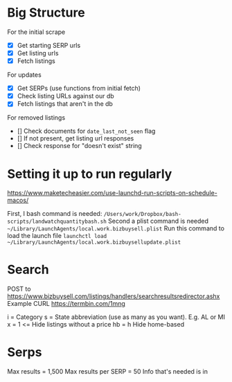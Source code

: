 # Big Structure

For the initial scrape
- [x] Get starting SERP urls
- [x] Get listing urls
- [x] Fetch listings

For updates
- [x] Get SERPs (use functions from initial fetch)
- [x] Check listing URLs against our db
- [x] Fetch listings that aren't in the db

For removed listings
- [] Check documents for ```date_last_not_seen``` flag
- [] If not present, get listing url responses
- [] Check response for "doesn't exist" string 

# Setting it up to run regularly
https://www.maketecheasier.com/use-launchd-run-scripts-on-schedule-macos/

First, I bash command is needed:
```/Users/work/Dropbox/bash-scripts/landwatchquantitybash.sh```
Second a plist command is needed
```~/Library/LaunchAgents/local.work.bizbuysell.plist```
Run this command to load the launch file
```launchctl load ~/Library/LaunchAgents/local.work.bizbuysellupdate.plist```


# Search
POST to https://www.bizbuysell.com/listings/handlers/searchresultsredirector.ashx
Example CURL https://termbin.com/1mng

i = Category
s = State abbreviation (use as many as you want).  E.g. AL or MI
x = 1 <= Hide listings without a price
hb = h Hide home-based

# Serps

Max results = 1,500
Max results per SERP = 50
Info that's needed is in     
<script type="application/ld+json" defer>  
with the text: "@type": "SearchResultsPage"

# Listing
3 sections

1) the big JSON
2) header spot (class="span12").  Turn this into a dictionary
    - soup.find(text=re.compile('Asking Price')).parent.parent.parent.parent.parent.text
3) listing details (class="listingProfile_details")
    - soup.find_all("div", class_="listingProfile_details")